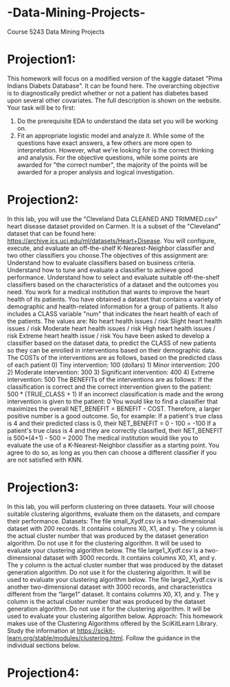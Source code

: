 # -Data-Mining-Projects-
Course 5243 Data Mining Projects

# Projection1:

This homework will focus on a modified version of the kaggle dataset "Pima Indians Diabets Database". It can be found here. The overarching objective is to diagnostically predict whether or not a patient has diabetes based upon several other covariates. The full description is shown on the website.
Your task will be to first: 
1) Do the prerequisite EDA to understand the data set you will be working on.
2) Fit an appropriate logistic model and analyze it.
While some of the questions have exact answers, a few others are more open to interpretation. However, what we're looking for is the correct thinking and analysis. For the objective questions, while some points are awarded for "the correct number", the majority of the points will be awarded for a proper analysis and logical investigation.

# Projection2:

In this lab, you will use the "Cleveland Data CLEANED AND TRIMMED.csv" heart disease dataset provided on Carmen. It is a subset of the "Cleveland" dataset that can be found here: https://archive.ics.uci.edu/ml/datasets/Heart+Disease. You will configure, execute, and evaluate an off-the-shelf K-Nearest-Neighbor classifier and two other classifiers you choose.The objectives of this assignment are: Understand how to evaluate classifiers based on business criteria. Understand how to tune and evaluate a classifier to achieve good performance. Understand how to select and evaluate suitable off-the-shelf classifiers based on the characteristics of a dataset and the outcomes you need.
You work for a medical institution that wants to improve the heart health of its patients. You have obtained a dataset that contains a variety of demographic and health-related information for a group of patients. It also includes a CLASS variable "num" that indicates the heart health of each of the patients. The values are:
No heart health issues / risk
Slight heart health issues / risk
Moderate heart health issues / risk
High heart health issues / risk
Extreme heart health issue / risk
You have been asked to develop a classifier based on the dataset data, to predict the CLASS of new patients so they can be enrolled in interventions based on their demographic data.
The COSTs of the interventions are as follows, based on the predicted class of each patient
0) Tiny intervention: 100 (dollars) 1) Minor intervention: 200 2) Moderate intervention: 300 3) Significant intervention: 400 4) Extreme intervention: 500
The BENEFITs of the interventions are as follows:
If the classification is correct and the correct intervention given to the patient: 500 * (TRUE_CLASS + 1)
If an incorrect classification is made and the wrong intervention is given to the patient: 0
You would like to find a classifier that maximizes the overall NET_BENEFIT = BENEFIT - COST. Therefore, a larger positive number is a good outcome.
So, for example:
If a patient's true class is 4 and their predicted class is 0, their NET_BENEFIT = 0 - 100 = -100
If a patient's true class is 4 and they are correctly classified, their NET_BENEFIT is 500*(4+1) - 500 = 2000
The medical institution would like you to evaluate the use of a K-Nearest-Neighbor classifier as a starting point. You agree to do so, as long as you then can choose a different classifier if you are not satisfied with KNN.

# Projection3:

In this lab, you will perform clustering on three datasets. Your will choose suitable clustering algorithms, evaluate them on the datasets, and compare their performance.
Datasets:
The file small_Xydf.csv is a two-dimensional dataset with 200 records. It contains columns X0, X1, and y. The y column is the actual cluster number that was produced by the dataset generation algorithm. Do not use it for the clustering algorithm. It will be used to evaluate your clustering algorithm below.
The file large1_Xydf.csv is a two-dimensional dataset with 3000 records. It contains columns X0, X1, and y. The y column is the actual cluster number that was produced by the dataset generation algorithm. Do not use it for the clustering algorithm. It will be used to evaluate your clustering algorithm below.
The file large2_Xydf.csv is another two-dimensional dataset with 3000 records, and characteristics different from the “large1” dataset. It contains columns X0, X1, and y. The y column is the actual cluster number that was produced by the dataset generation algorithm. Do not use it for the clustering algorithm. It will be used to evaluate your clustering algorithm below.
Approach:
This homework makes use of the Clustering Algorithms offered by the SciKitLearn Library. Study the information at https://scikit-learn.org/stable/modules/clustering.html. Follow the guidance in the individual sections below.

# Projection4:

